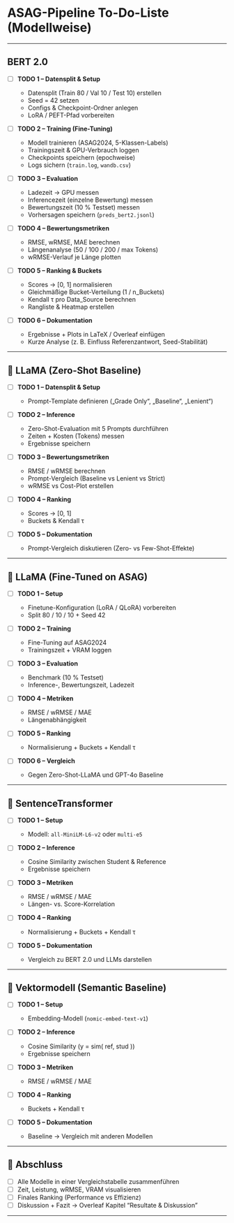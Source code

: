 # ASAG-Pipeline To-Do-Liste (Modellweise)

---

## BERT 2.0

* [ ] **TODO 1 – Datensplit & Setup**

  * Datensplit (Train 80 / Val 10 / Test 10) erstellen
  * Seed = 42 setzen
  * Configs & Checkpoint-Ordner anlegen
  * LoRA / PEFT-Pfad vorbereiten

* [ ] **TODO 2 – Training (Fine-Tuning)**

  * Modell trainieren (ASAG2024, 5-Klassen-Labels)
  * Trainingszeit & GPU-Verbrauch loggen
  * Checkpoints speichern (epochweise)
  * Logs sichern (`train.log`, `wandb.csv`)

* [ ] **TODO 3 – Evaluation**

  * Ladezeit → GPU messen
  * Inferencezeit (einzelne Bewertung) messen
  * Bewertungszeit (10 % Testset) messen
  * Vorhersagen speichern (`preds_bert2.jsonl`)

* [ ] **TODO 4 – Bewertungsmetriken**

  * RMSE, wRMSE, MAE berechnen
  * Längenanalyse (50 / 100 / 200 / max Tokens)
  * wRMSE-Verlauf je Länge plotten

* [ ] **TODO 5 – Ranking & Buckets**

  * Scores → [0, 1] normalisieren
  * Gleichmäßige Bucket-Verteilung (1 / n_Buckets)
  * Kendall τ pro Data_Source berechnen
  * Rangliste & Heatmap erstellen

* [ ] **TODO 6 – Dokumentation**

  * Ergebnisse + Plots in LaTeX / Overleaf einfügen
  * Kurze Analyse (z. B. Einfluss Referenzantwort, Seed-Stabilität)

---

## 🦙 LLaMA (Zero-Shot Baseline)

* [ ] **TODO 1 – Datensplit & Setup**

  * Prompt-Template definieren („Grade Only“, „Baseline“, „Lenient“)

* [ ] **TODO 2 – Inference**

  * Zero-Shot-Evaluation mit 5 Prompts durchführen
  * Zeiten + Kosten (Tokens) messen
  * Ergebnisse speichern

* [ ] **TODO 3 – Bewertungsmetriken**

  * RMSE / wRMSE berechnen
  * Prompt-Vergleich (Baseline vs Lenient vs Strict)
  * wRMSE vs Cost-Plot erstellen

* [ ] **TODO 4 – Ranking**

  * Scores → [0, 1]
  * Buckets & Kendall τ

* [ ] **TODO 5 – Dokumentation**

  * Prompt-Vergleich diskutieren (Zero- vs Few-Shot-Effekte)

---

## 🦙 LLaMA (Fine-Tuned on ASAG)

* [ ] **TODO 1 – Setup**

  * Finetune-Konfiguration (LoRA / QLoRA) vorbereiten
  * Split 80 / 10 / 10 + Seed 42

* [ ] **TODO 2 – Training**

  * Fine-Tuning auf ASAG2024
  * Trainingszeit + VRAM loggen

* [ ] **TODO 3 – Evaluation**

  * Benchmark (10 % Testset)
  * Inference-, Bewertungszeit, Ladezeit

* [ ] **TODO 4 – Metriken**

  * RMSE / wRMSE / MAE
  * Längenabhängigkeit

* [ ] **TODO 5 – Ranking**

  * Normalisierung + Buckets + Kendall τ

* [ ] **TODO 6 – Vergleich**

  * Gegen Zero-Shot-LLaMA und GPT-4o Baseline

---

## 🧬 SentenceTransformer

* [ ] **TODO 1 – Setup**

  * Modell: `all-MiniLM-L6-v2` oder `multi-e5`

* [ ] **TODO 2 – Inference**

  * Cosine Similarity zwischen Student & Reference
  * Ergebnisse speichern

* [ ] **TODO 3 – Metriken**

  * RMSE / wRMSE / MAE
  * Längen- vs. Score-Korrelation

* [ ] **TODO 4 – Ranking**

  * Normalisierung + Buckets + Kendall τ

* [ ] **TODO 5 – Dokumentation**

  * Vergleich zu BERT 2.0 und LLMs darstellen

---

## 📏 Vektormodell (Semantic Baseline)

* [ ] **TODO 1 – Setup**

  * Embedding-Modell (`nomic-embed-text-v1`)

* [ ] **TODO 2 – Inference**

  * Cosine Similarity (y = sim( ref, stud ))
  * Ergebnisse speichern

* [ ] **TODO 3 – Metriken**

  * RMSE / wRMSE / MAE

* [ ] **TODO 4 – Ranking**

  * Buckets + Kendall τ

* [ ] **TODO 5 – Dokumentation**

  * Baseline → Vergleich mit anderen Modellen

---

## 🧾 Abschluss

* [ ] Alle Modelle in einer Vergleichstabelle zusammenführen
* [ ] Zeit, Leistung, wRMSE, VRAM visualisieren
* [ ] Finales Ranking (Performance vs Effizienz)
* [ ] Diskussion + Fazit → Overleaf Kapitel “Resultate & Diskussion”

---
